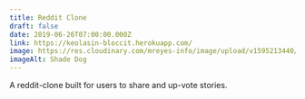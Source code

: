```yaml
---
title: Reddit Clone
draft: false
date: 2019-06-26T07:00:00.000Z
link: https://keolasin-bloccit.herokuapp.com/
image: https://res.cloudinary.com/mreyes-info/image/upload/v1595213440/Oddities/Summer_Shade.jpg
imageAlt: Shade Dog
---
```

A reddit-clone built for users to share and up-vote stories.